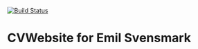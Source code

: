 ﻿
[![Build Status](https://travis-ci.org/asgerhs/CA-3.svg?branch=master)](https://travis-ci.org/asgerhs/CA-3)

  

# CVWebsite for Emil Svensmark
  